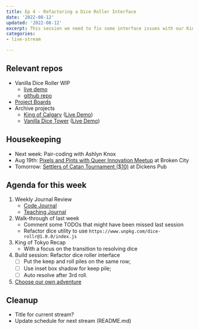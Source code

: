 ```yaml
---
title: Ep 4 - Refactoring a Dice Roller Interface
date: '2022-08-12'
updated: '2022-08-12'
excerpt: This session we need to fix some interface issues with our King of Tokyo dice roller. While we're at it, let's think about what the rest of the game board might look like.
categories: 
- live-stream

---
```


## Relevant repos
- Vanilla Dice Roller WIP
    - [live demo](https://acidtone.github.io/dice-roller-vanilla/)
    - [github repo](https://github.com/acidtone/dice-roller-vanilla)
- [Project Boards](https://github.com/orgs/browsertherapy/projects)
- Archive projects
    - [King of Calgary](https://github.com/acidtone/king-of-calgary) ([Live Demo](https://acidtone.github.io/king-of-calgary/))
    - [Vanilla Dice Tower](https://github.com/acidtone/dice-roller-vanilla/) ([Live Demo](https://acidtone.github.io/dice-tower-vanilla))

## Housekeeping
- Next week: Pair-coding with Ashlyn Knox
- Aug 19th: [Pixels and Pints with Queer Innovation Meetup](https://www.meetup.com/pxandpints/events/287499148/) at Broken City
- Tomorrow: [Settlers of Catan Tournament ($10)](https://www.meetup.com/gotwood/events/287114210/) at Dickens Pub

## Agenda for this week
1. Weekly Journal Review
    - [Code Journal](https://acidtone.github.io/code-journal/)
    - [Teaching Journal](https://acidtone.github.io/teaching-journal/)
2. Walk-through of last week
    - Comment some TODOs that might have been missed last session
    - Refactor dice utility to use `https://www.unpkg.com/dice-rollr@1.0.0/index.js`
3. King of Tokyo Recap
    - With a focus on the transition to resolving dice
4. Build session: Refactor dice roller interface
    - [ ] Put the keep and roll piles on the same row;
    - [ ] Use inset box shadow for keep pile;
    - [ ] Auto resolve after 3rd roll.
5. [Choose our own adventure](https://github.com/orgs/browsertherapy/projects/4/views/2)

## Cleanup
- Title for current stream?
- Update schedule for next stream (README.md)